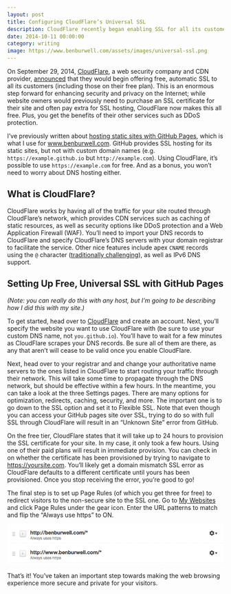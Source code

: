 ```yaml
---
layout: post
title: Configuring CloudFlare’s Universal SSL
description: CloudFlare recently began enabling SSL for all its customers. Here’s how to leverage the CDN to make your website faster and more secure.
date: 2014-10-11 00:00:00
category: writing
image: https://www.benburwell.com/assets/images/universal-ssl.png
---
```


On September 29, 2014, [CloudFlare](https://www.cloudflare.com/), a web security company and CDN provider, [announced](http://blog.cloudflare.com/introducing-universal-ssl/) that they would begin offering free, automatic SSL to all its customers (including those on their free plan). This is an enormous step forward for enhancing security and privacy on the Internet; while website owners would previously need to purchase an SSL certificate for their site and often pay extra for SSL hosting, CloudFlare now makes this all free. Plus, you get the benefits of their other services such as DDoS protection.

I’ve previously written about [hosting static sites with GitHub Pages](https://www.benburwell.com/writing/migrating-to-github-pages-and-jekyll/), which is what I use for www.benburwell.com. GitHub provides SSL hosting for its static sites, but not with custom domain names (e.g. `https://example.github.io` but `http://example.com`). Using CloudFlare, it’s possible to use `https://example.com` for free. And as a bonus, you won’t need to worry about DNS hosting either.

What is CloudFlare?
-------------------

CloudFlare works by having all of the traffic for your site routed through CloudFlare’s network, which provides CDN services such as caching of static resources, as well as security options like DDoS protection and a Web Application Firewall (WAF). You’ll need to import your DNS records to CloudFlare and specify CloudFlare’s DNS servers with your domain registrar to facilitate the service. Other nice features include apex `CNAME` records using the `@` character ([traditionally challenging](http://stackoverflow.com/a/16041655)), as well as IPv6 DNS support.


Setting Up Free, Universal SSL with GitHub Pages
------------------------------------------------

_(Note: you can really do this with any host, but I’m going to be describing how I did this with my site.)_

To get started, head over to [CloudFlare](https://www.cloudflare.com/sign-up) and create an account. Next, you’ll specify the website you want to use CloudFlare with (be sure to use your custom DNS name, not `you.github.io`). You’ll have to wait for a few minutes as CloudFlare scrapes your DNS records. Be sure all of them are there, as any that aren’t will cease to be valid once you enable CloudFlare.

Next, head over to your registrar and and change your authoritative name servers to the ones listed in CloudFlare to start routing your traffic through their network. This will take some time to propagate through the DNS network, but should be effective within a few hours. In the meantime, you can take a look at the three Settings pages. There are many options for optimization, redirects, caching, security, and more. The important one is to go down to the SSL option and set it to Flexible SSL. Note that even though you can access your GitHub pages site over SSL, trying to do so with full SSL through CloudFlare will result in an “Unknown Site” error from GitHub.

On the free tier, CloudFlare states that it will take up to 24 hours to provision the SSL certificate for your site. In my case, it only took a few hours. Using one of their paid plans will result in immediate provision. You can check in on whether the certificate has been provisioned by trying to navigate to https://yoursite.com. You’ll likely get a domain mismatch SSL error as CloudFlare defaults to a different certificate until yours has been provisioned. Once you stop receiving the error, you’re good to go!

The final step is to set up Page Rules (of which you get three for free) to redirect visitors to the non-secure site to the SSL one. Go to [My Websites](https://www.cloudflare.com/my-websites) and click Page Rules under the gear icon. Enter the URL patterns to match and flip the “Always use https” to ON.

<p style="text-align:center">
    <a href="/assets/images/cloudflare_ssl_page_rules.png">
        <img src="/assets/images/cloudflare_ssl_page_rules.png" alt="Sample CloudFlare page rules for always using SSL">
    </a>
</p>

That’s it! You’ve taken an important step towards making the web browsing experience more secure and private for your visitors.
